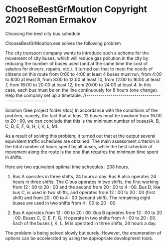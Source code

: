 # ChooseBestGrMoution Copyright 2021 Roman Ermakov
Choosing the best city bus schedule

ChooseBestGrMoution.exe solves the following problem
 
The city transport company wants to introduce such a scheme for the movement of city buses, 
which will reduce gas pollution in the city by reducing the number of buses used (and at the same time the cost of salaries for drivers, repairs, etc.). 
It turned out that to meet the needs of citizens on this route from 0:00 to 4:00 at least 4 buses must run, from 4:00 to 8:00 at least 8, 
from 8:00 to 12:00 at least 10, from 12:00 to 16:00 at least 7, from 16:00 to 20:00 at least 12, from 20:00 to 24:00 at least 4. 
In this case, each bus must be on the line continuously for 8 hours (one change). Help the company set up a timetable.
//----------------------------------------------------------

Solution (See project folder /doc)
In accordance with the conditions of the problem, namely, 
the fact that at least 12 buses must be involved from 16:00 to 20 : 00, 
we can conclude that this is the minimum number of buses(A, B, C, D, E, F, G, H, I, K, L, M).

As a result of solving this problem, 
it turned out that at the output several equivalent traffic schedules are obtained. 
The main assessment criterion is the total number of hours spent by all buses, 
while the best schedule of movement along the route is the one 
that requires the minimum time spent in shifts.

Here are two equivalent optimal time schedules : 208 hours.
1. Bus A operates in three shifts, 24 hours a day.
   Bus B also operates 24 hours in three shifts.
   The C bus operates in two shifts, the first working from 12 : 00 to 20 : 00 and the second from 20 : 00 to 4 : 00.
   Bus D, like bus C, is used in two shifts, and operates from 12 : 00 to 20 : 00 (first shift) and from 20 : 00 to 4 : 00 (second shift).
   The remaining eight buses are used in two shifts from 4 : 00 to 20 : 00.

2. Bus A operates from 12 : 00 to 20 : 00.
   Bus B operates from 12 : 00 to 20 : 00.
   Buses C, D, E, F, G, H operate in two shifts from 4 : 00 to 20 : 00.
   Each of the buses I, K, L, M is operated in three shifts, 24 hours a day.

The problem is being solved slowly but surely. However, the enumeration of options can be accelerated by using the appropriate development tools.
